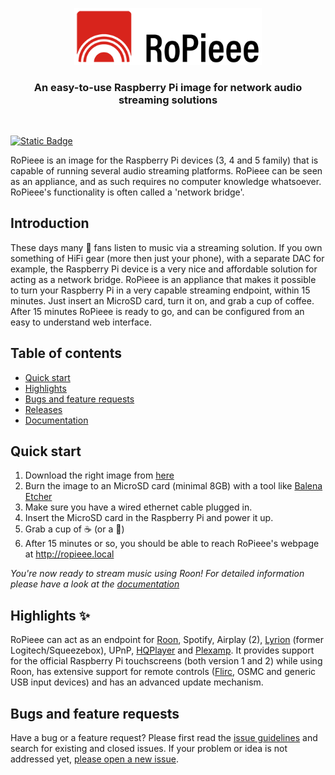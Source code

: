 <p align="center">
<img src="https://github.com/RoPieee/RoPieee/blob/main/docs/images/logo.png" width="300" title="RoPieee logo">
</p>
<h3 align="center">An easy-to-use Raspberry Pi image for network audio streaming solutions</h3>
<br/>

[![Static Badge](https://img.shields.io/badge/Download%20the%20latest%20release-2025.08.1-blue)](/docs/CHANGELOG.md#2025.08.1)

RoPieee is an image for the Raspberry Pi devices (3, 4 and 5 family) that is capable of running several audio streaming platforms. RoPieee can be seen as an appliance, and as such requires no computer knowledge whatsoever. RoPieee's functionality is often called a 'network bridge'.

## Introduction

These days many :musical_note: fans listen to music via a streaming solution. If you own something of HiFi gear (more then just your phone), with a separate DAC for example, the Raspberry Pi device is a very nice and affordable solution for acting as a network bridge.
RoPieee is an appliance that makes it possible to turn your Raspberry Pi in a very capable streaming endpoint, within 15 minutes. Just insert an MicroSD card, turn it on, and grab a cup of coffee. After 15 minutes RoPieee is ready to go, and can be configured from an easy to understand web interface. 

## Table of contents

- [Quick start](#quick-start)
- [Highlights](#highlights)
- [Bugs and feature requests](#bugs-and-feature-requests)
- [Releases](/docs/CHANGELOG.md)
- [Documentation](docs/README.md)

## Quick start

1. Download the right image from [here](/docs/CHANGELOG.md)
2. Burn the image to an MicroSD card (minimal 8GB) with a tool like [Balena Etcher](https://etcher.balena.io/)
3. Make sure you have a wired ethernet cable plugged in.
4. Insert the MicroSD card in the Raspberry Pi and power it up. 
5. Grab a cup of :coffee: (or a :tropical_drink:)
6. After 15 minutes or so, you should be able to reach RoPieee's webpage at http://ropieee.local

_You're now ready to stream music using Roon! For detailed information please have a look at the [documentation](https://github.com/RoPieee/RoPieee/blob/main/DOCUMENTATION.md)_

## Highlights :sparkles:

RoPieee can act as an endpoint for [Roon](https://roonlabs.com), Spotify, Airplay (2), [Lyrion](https://lyrion.org/) (former Logitech/Squeezebox), UPnP, [HQPlayer](https://signalyst.com/consumer/) and [Plexamp](https://www.plex.tv/plexamp/). It provides support for the official Raspberry Pi touchscreens (both version 1 and 2) while using Roon, has extensive support for remote controls ([Flirc](https://flirc.tv/), OSMC and generic USB input devices) and has an advanced update mechanism.

## Bugs and feature requests

Have a bug or a feature request? Please first read the [issue guidelines](/docs/CONTRIBUTING.md#using-the-issue-tracker) and search for existing and closed issues. If your problem or idea is not addressed yet, [please open a new issue](https://github.com/RoPieee/RoPieee/issues/new/choose).
